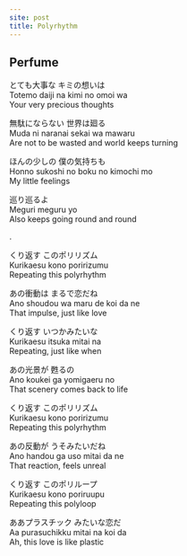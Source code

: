 ```yaml
---
site: post
title: Polyrhythm
---
```


## Perfume

とても大事な キミの想いは  
Totemo daiji na kimi no omoi wa  
Your very precious thoughts  

無駄にならない 世界は廻る  
Muda ni naranai sekai wa mawaru  
Are not to be wasted and world keeps turning  

ほんの少しの 僕の気持ちも  
Honno sukoshi no boku no kimochi mo  
My little feelings  
  
巡り巡るよ  
Meguri meguru yo  
Also keeps going round and round  
  
.  
  
くり返す このポリリズム  
Kurikaesu kono poririzumu  
Repeating this polyrhythm  

あの衝動は まるで恋だね  
Ano shoudou wa maru de koi da ne  
That impulse, just like love  

くり返す いつかみたいな  
Kurikaesu itsuka mitai na  
Repeating, just like when  

あの光景が 甦るの  
Ano koukei ga yomigaeru no  
That scenery comes back to life  

くり返す このポリリズム  
Kurikaesu kono poririzumu  
Repeating this polyrhythm  

あの反動が うそみたいだね  
Ano handou ga uso mitai da ne  
That reaction, feels unreal  

くり返す このポリループ  
Kurikaesu kono poriruupu  
Repeating this polyloop  

ああプラスチック みたいな恋だ  
Aa purasuchikku mitai na koi da  
Ah, this love is like plastic  
